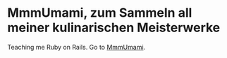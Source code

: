 # MmmUmami, zum Sammeln all meiner kulinarischen Meisterwerke

Teaching me Ruby on Rails. Go to [MmmUmami](http://mmmumami.heroku.com).
